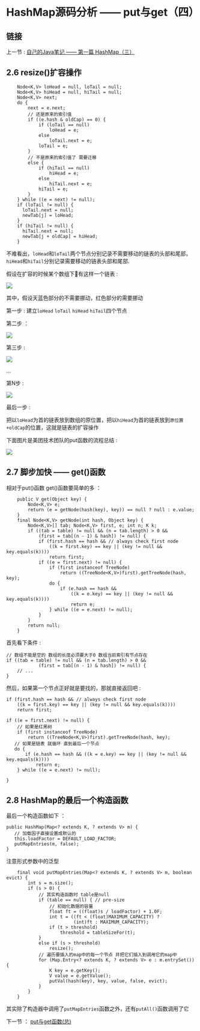 # HashMap源码分析 —— put与get（四）

## 链接

上一节 : [自己的Java笔记 —— 第一篇 HashMap（三）](https://github.com/zhangzhaolin/StudyNotes/blob/master/Java/%E8%87%AA%E5%B7%B1%E7%9A%84Java%E7%AC%94%E8%AE%B0/HashMap%E6%BA%90%E7%A0%81%E5%88%86%E6%9E%90/HashMap%E6%BA%90%E7%A0%81%E5%88%86%E6%9E%90%20%E2%80%94%E2%80%94%20put%E4%B8%8Eget%EF%BC%88%E4%B8%89%EF%BC%89.md)


## 2.6 resize()扩容操作

```
    Node<K,V> loHead = null, loTail = null;
    Node<K,V> hiHead = null, hiTail = null;
    Node<K,V> next;
    do {
        next = e.next;
        // 还是原来的索引值
        if ((e.hash & oldCap) == 0) {
            if (loTail == null)
                loHead = e;
            else
                loTail.next = e;
            loTail = e;
        }
        // 不是原来的索引值了 需要迁移
        else {
            if (hiTail == null)
                hiHead = e;
            else
                hiTail.next = e;
            hiTail = e;
        }
    } while ((e = next) != null);
    if (loTail != null) {
      loTail.next = null;
      newTab[j] = loHead;
    }
    if (hiTail != null) {
      hiTail.next = null;
      newTab[j + oldCap] = hiHead;
    }
```

不难看出，`loHead`和`loTail`两个节点分别记录不需要移动的链表的头部和尾部，`hiHead`和`hiTail`分别记录需要移动的链表头部和尾部.

假设在扩容的时候某个数组下有这样一个链表 :

![](http://zhangzhaolin.oss-cn-beijing.aliyuncs.com/18-7-25/28481902.jpg)

其中，假设天蓝色部分的不需要挪动，红色部分的需要挪动

第一步 : 建立`loHead` `loTail` `hiHead` `hiTail`四个节点

第二步 ：

![](http://zhangzhaolin.oss-cn-beijing.aliyuncs.com/18-7-25/48045779.jpg)

第三步 :

![](http://zhangzhaolin.oss-cn-beijing.aliyuncs.com/18-7-25/14539380.jpg)

...

第N步 :

![](http://zhangzhaolin.oss-cn-beijing.aliyuncs.com/18-7-25/66532230.jpg)

最后一步 :

把以`loHead`为首的链表放到数组的原位置，把以`hiHead`为首的链表放到`原位置+oldCap`的位置，这就是链表的扩容操作

下面图片是美团技术团队的put函数的流程总结 :

![](http://zhangzhaolin.oss-cn-beijing.aliyuncs.com/18-7-27/76780290.jpg)

## 2.7 脚步加快 —— get()函数

相对于put()函数 get()函数要简单的多 ：

```
	public V get(Object key) {
		Node<K,V> e;
		return (e = getNode(hash(key), key)) == null ? null : e.value;
	}
	final Node<K,V> getNode(int hash, Object key) {
        Node<K,V>[] tab; Node<K,V> first, e; int n; K k;
        if ((tab = table) != null && (n = tab.length) > 0 &&
            (first = tab[(n - 1) & hash]) != null) {
            if (first.hash == hash && // always check first node
                ((k = first.key) == key || (key != null && key.equals(k))))
                return first;
            if ((e = first.next) != null) {
                if (first instanceof TreeNode)
                    return ((TreeNode<K,V>)first).getTreeNode(hash, key);
                do {
                    if (e.hash == hash &&
                        ((k = e.key) == key || (key != null && key.equals(k))))
                        return e;
                } while ((e = e.next) != null);
            }
        }
        return null;
    }
```

首先看下条件 :

```
// 数组不能是空的 数组的长度必须要大于0 数组当前索引有节点存在
if ((tab = table) != null && (n = tab.length) > 0 &&
            (first = tab[(n - 1) & hash]) != null) {
	// ...           
}
```

然后，如果第一个节点正好就是要找的，那就直接返回吧 :

```
if (first.hash == hash && // always check first node
	((k = first.key) == key || (key != null && key.equals(k))))
	return first;
```

```
if ((e = first.next) != null) {
	// 如果是红黑树
	if (first instanceof TreeNode)
    	return ((TreeNode<K,V>)first).getTreeNode(hash, key);
   // 如果是链表 就循环 直到最后一个节点
   do {
       if (e.hash == hash && ((k = e.key) == key || (key != null && key.equals(k))))
	       return e;
    } while ((e = e.next) != null);

}
```

## 2.8 HashMap的最后一个构造函数

最后一个构造函数如下 ：

```
public HashMap(Map<? extends K, ? extends V> m) {
   // 加载因子直接设置成默认的
   this.loadFactor = DEFAULT_LOAD_FACTOR;
   putMapEntries(m, false);
}
```

注意形式参数中的泛型

```
    final void putMapEntries(Map<? extends K, ? extends V> m, boolean evict) {
        int s = m.size();
        if (s > 0) {
            // 其实构造函数时 table是null
            if (table == null) { // pre-size
                // 初始化数据的容量
                float ft = ((float)s / loadFactor) + 1.0F;
                int t = ((ft < (float)MAXIMUM_CAPACITY) ?
                         (int)ft : MAXIMUM_CAPACITY);
                if (t > threshold)
                    threshold = tableSizeFor(t);
            }
            else if (s > threshold)
                resize();
            // 遍历要插入的map中的每一个节点 并把它们插入到调用它的map中
            for (Map.Entry<? extends K, ? extends V> e : m.entrySet()) {
                K key = e.getKey();
                V value = e.getValue();
                putVal(hash(key), key, value, false, evict);
            }
        }
    }

```

其实除了构造器中调用了`putMapEntries`函数之外，还有`putAll()`函数调用了它

下一节 ： [put与get函数(总)](https://github.com/zhangzhaolin/StudyNotes/blob/master/Java/%E8%87%AA%E5%B7%B1%E7%9A%84Java%E7%AC%94%E8%AE%B0/HashMap%E6%BA%90%E7%A0%81%E5%88%86%E6%9E%90/HashMap%E6%BA%90%E7%A0%81%E5%88%86%E6%9E%90%E2%80%94%E2%80%94put%E5%92%8Cget%EF%BC%88%E6%80%BB%EF%BC%89.md)
